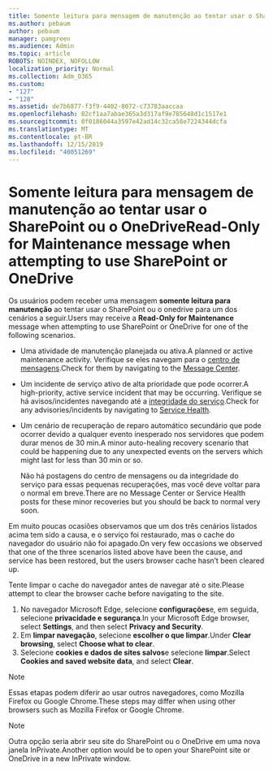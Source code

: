 ```yaml
---
title: Somente leitura para mensagem de manutenção ao tentar usar o SharePoint ou o OneDrive
ms.author: pebaum
author: pebaum
manager: pamgreen
ms.audience: Admin
ms.topic: article
ROBOTS: NOINDEX, NOFOLLOW
localization_priority: Normal
ms.collection: Adm_O365
ms.custom:
- "127"
- "128"
ms.assetid: de7b6877-f3f9-4402-8072-c73783aaccaa
ms.openlocfilehash: 02cf1aa7abae365a3d317af9e785648d1c1517e1
ms.sourcegitcommit: 0f0186044a3597e42ad14c32ca58e7224344dcfa
ms.translationtype: MT
ms.contentlocale: pt-BR
ms.lasthandoff: 12/15/2019
ms.locfileid: "40051269"
---
```

# <a name="read-only-for-maintenance-message-when-attempting-to-use-sharepoint-or-onedrive"></a><span data-ttu-id="e1bd7-102">Somente leitura para mensagem de manutenção ao tentar usar o SharePoint ou o OneDrive</span><span class="sxs-lookup"><span data-stu-id="e1bd7-102">Read-Only for Maintenance message when attempting to use SharePoint or OneDrive</span></span>

<span data-ttu-id="e1bd7-103">Os usuários podem receber uma mensagem **somente leitura para manutenção** ao tentar usar o SharePoint ou o onedrive para um dos cenários a seguir.</span><span class="sxs-lookup"><span data-stu-id="e1bd7-103">Users may receive a **Read-Only for Maintenance** message when attempting to use SharePoint or OneDrive for one of the following scenarios.</span></span> 

-   <span data-ttu-id="e1bd7-104">Uma atividade de manutenção planejada ou ativa.</span><span class="sxs-lookup"><span data-stu-id="e1bd7-104">A planned or active maintenance activity.</span></span>  <span data-ttu-id="e1bd7-105">Verifique se eles navegam para o [centro de mensagens](https://portal.office.com/adminportal/home#/messagecenter).</span><span class="sxs-lookup"><span data-stu-id="e1bd7-105">Check for them by navigating to the [Message Center](https://portal.office.com/adminportal/home#/messagecenter).</span></span>
-   <span data-ttu-id="e1bd7-106">Um incidente de serviço ativo de alta prioridade que pode ocorrer.</span><span class="sxs-lookup"><span data-stu-id="e1bd7-106">A high-priority, active service incident that may be occurring.</span></span> <span data-ttu-id="e1bd7-107">Verifique se há avisos/incidentes navegando até a [integridade do serviço](https://portal.office.com/adminportal/home#/servicehealth).</span><span class="sxs-lookup"><span data-stu-id="e1bd7-107">Check for any advisories/incidents by navigating to [Service Health](https://portal.office.com/adminportal/home#/servicehealth).</span></span>
-   <span data-ttu-id="e1bd7-108">Um cenário de recuperação de reparo automático secundário que pode ocorrer devido a qualquer evento inesperado nos servidores que podem durar menos de 30 min.</span><span class="sxs-lookup"><span data-stu-id="e1bd7-108">A minor auto-healing recovery scenario that could be happening due to any unexpected events on the servers which might last for less than 30 min or so.</span></span> 
    
    <span data-ttu-id="e1bd7-109">Não há postagens do centro de mensagens ou da integridade do serviço para essas pequenas recuperações, mas você deve voltar para o normal em breve.</span><span class="sxs-lookup"><span data-stu-id="e1bd7-109">There are no Message Center or Service Health posts for these minor recoveries but you should be back to normal very soon.</span></span>

<span data-ttu-id="e1bd7-110">Em muito poucas ocasiões observamos que um dos três cenários listados acima tem sido a causa, e o serviço foi restaurado, mas o cache do navegador do usuário não foi apagado.</span><span class="sxs-lookup"><span data-stu-id="e1bd7-110">On very few occasions we observed that one of the three scenarios listed above have been the cause, and service has been restored, but the users browser cache hasn’t been cleared up.</span></span>

<span data-ttu-id="e1bd7-111">Tente limpar o cache do navegador antes de navegar até o site.</span><span class="sxs-lookup"><span data-stu-id="e1bd7-111">Please attempt to clear the browser cache before navigating to the site.</span></span>

1. <span data-ttu-id="e1bd7-112">No navegador Microsoft Edge, selecione **configurações**e, em seguida, selecione **privacidade e segurança**.</span><span class="sxs-lookup"><span data-stu-id="e1bd7-112">In your Microsoft Edge browser, select **Settings**, and then select **Privacy and Security**.</span></span>
2. <span data-ttu-id="e1bd7-113">Em **limpar navegação**, selecione **escolher o que limpar**.</span><span class="sxs-lookup"><span data-stu-id="e1bd7-113">Under **Clear browsing**, select **Choose what to clear**.</span></span>
3. <span data-ttu-id="e1bd7-114">Selecione **cookies e dados de sites salvos**e selecione **limpar**.</span><span class="sxs-lookup"><span data-stu-id="e1bd7-114">Select **Cookies and saved website data**, and select **Clear**.</span></span>

>[!Note] 
> <span data-ttu-id="e1bd7-115">Essas etapas podem diferir ao usar outros navegadores, como Mozilla Firefox ou Google Chrome.</span><span class="sxs-lookup"><span data-stu-id="e1bd7-115">These steps may differ when using other browsers such as Mozilla Firefox or Google Chrome.</span></span>

>[!Note] 
> <span data-ttu-id="e1bd7-116">Outra opção seria abrir seu site do SharePoint ou o OneDrive em uma nova janela InPrivate.</span><span class="sxs-lookup"><span data-stu-id="e1bd7-116">Another option would be to open your SharePoint site or OneDrive in a new InPrivate window.</span></span>